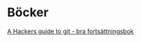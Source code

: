 # Böcker #
[A Hackers guide  to git - bra fortsättningsbok](https://wildlyinaccurate.com/a-hackers-guide-to-git/)